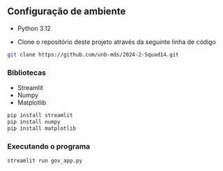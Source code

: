 ## Configuração de ambiente
- Python 3.12
* Clone o repositório deste projeto através da seguinte linha de código
```bash
git clone https://github.com/unb-mds/2024-2-Squad14.git
```
### Bibliotecas
- Streamlit
- Numpy
- Matplotlib
  
```bash
pip install streamlit
pip install numpy
pip install matplotlib
```
### Executando o programa
```bash
streamlit run gov_app.py
```